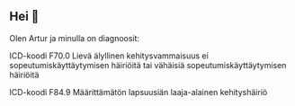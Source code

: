 ## Hei 👋

Olen Artur ja minulla on diagnoosit:

ICD-koodi F70.0
Lievä älyllinen kehitysvammaisuus ei sopeutumiskäyttäytymisen
häiriöitä tai vähäisiä sopeutumiskäyttäytymisen häiriöitä

ICD-koodi F84.9
Määrittämätön lapsuusiän laaja-alainen kehityshäiriö

<!--
**ArturHelsinki/ArturHelsinki** is a ✨ _special_ ✨ repository because its `README.md` (this file) appears on your GitHub profile.

Here are some ideas to get you started:

- 🔭 I’m currently working on ...
- 🌱 I’m currently learning ...
- 👯 I’m looking to collaborate on ...
- 🤔 I’m looking for help with ...
- 💬 Ask me about ...
- 📫 How to reach me: ...
- 😄 Pronouns: ...
- ⚡ Fun fact: ...
-->

